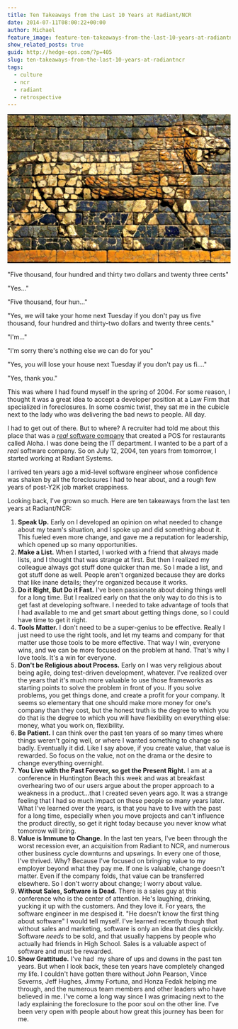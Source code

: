 ```yaml
---
title: Ten Takeaways from the Last 10 Years at Radiant/NCR
date: 2014-07-11T08:00:22+00:00
author: Michael
feature_image: feature-ten-takeaways-from-the-last-10-years-at-radiantncr 
show_related_posts: true 
guid: http://hedge-ops.com/?p=405
slug: ten-takeaways-from-the-last-10-years-at-radiantncr
tags:
  - culture
  - ncr
  - radiant
  - retrospective
---
```

<div class="full-width">
  <img src="/images/feature-ten-takeaways-from-the-last-10-years-at-radiantncr.jpg" alt="Ten Takeaways" />
</div>

"Five thousand, four hundred and thirty two dollars and twenty three cents"

"Yes…"

"Five thousand, four hun…"

"Yes, we will take your home next Tuesday if you don't pay us five thousand, four hundred and thirty-two dollars and twenty three cents."

"I'm…"

"I'm sorry there's nothing else we can do for you"

"Yes, you will lose your house next Tuesday if you don't pay us fi…."

"Yes, thank you."

This was where I had found myself in the spring of 2004. For some reason, I thought it was a great idea to accept a developer position at a Law Firm that specialized in foreclosures. In some cosmic twist, they sat me in the cubicle next to the lady who was delivering the bad news to people. All day.

I had to get out of there. But to where? A recruiter had told me about this place that was a [_real_ software company](http://en.wikipedia.org/wiki/Radiant_Systems) that created a POS for restaurants called Aloha. I was done being the IT department. I wanted to be a part of a _real_ software company. So on July 12, 2004, ten years from tomorrow, I started working at Radiant Systems.

I arrived ten years ago a mid-level software engineer whose confidence was shaken by all the foreclosures I had to hear about, and a rough few years of post-Y2K job market crappiness.

Looking back, I've grown so much. Here are ten takeaways from the last ten years at Radiant/NCR:

  1. **Speak Up.** Early on I developed an opinion on what needed to change about my team's situation, and I spoke up and did something about it. This fueled even more change, and gave me a reputation for leadership, which opened up so many opportunities.
  2. **Make a List.** When I started, I worked with a friend that always made lists, and I thought that was strange at first. But then I realized my colleague always got stuff done quicker than me. So I made a list, and got stuff done as well. People aren't organized because they are dorks that like inane details; they're organized because it works.
  3. **Do it Right, But Do it Fast.** I've been passionate about doing things well for a long time. But I realized early on that the only way to do this is to get fast at developing software. I needed to take advantage of tools that I had available to me and get smart about getting things done, so I could have time to get it right.
  4. **Tools Matter.** I don't need to be a super-genius to be effective. Really I just need to use the right tools, and let my teams and company for that matter use those tools to be more effective. That way I win, everyone wins, and we can be more focused on the problem at hand. That's why I love tools. It's a win for everyone.
  5. **Don't be Religious about Process.** Early on I was very religious about being agile, doing test-driven development, whatever. I've realized over the years that it's much more valuable to use those frameworks as starting points to solve the problem in front of you. If you solve problems, you get things done, and create a profit for your company. It seems so elementary that one should make more money for one's company than they cost, but the honest truth is the degree to which you do that is the degree to which you will have flexibility on everything else: money, what you work on, flexibility.
  6. **Be Patient.** I can think over the past ten years of so many times where things weren't going well, or where I wanted something to change so badly. Eventually it did. Like I say above, if you create value, that value is rewarded. So focus on the value, not on the drama or the desire to change everything overnight.
  7. **You Live with the Past Forever, so get the Present Right.** I am at a conference in Huntington Beach this week and was at breakfast overhearing two of our users argue about the proper approach to a weakness in a product…that I created seven years ago. It was a strange feeling that I had so much impact on these people so many years later. What I've learned over the years, is that you have to live with the past for a long time, especially when you move projects and can't influence the product directly, so get it right today because you never know what tomorrow will bring.
  8. **Value is Immune to Change.** In the last ten years, I've been through the worst recession ever, an acquisition from Radiant to NCR, and numerous other business cycle downturns and upswings. In every one of those, I've thrived. Why? Because I've focused on bringing value to my employer beyond what they pay me. If one is valuable, change doesn't matter. Even if the company folds, that value can be transferred elsewhere. So I don't worry about change; I worry about value.
  9. **Without Sales, Software is Dead.** There is a sales guy at this conference who is the center of attention. He's laughing, drinking, yucking it up with the customers. And they love it. For years, the software engineer in me despised it. "He doesn't know the first thing about software" I would tell myself. I've learned recently though that without sales and marketing, software is only an idea that dies quickly. Software _needs_ to be sold, and that usually happens by people who actually had friends in High School. Sales is a valuable aspect of software and must be rewarded.
 10. **Show Grattitude.** I've had  my share of ups and downs in the past ten years. But when I look back, these ten years have completely changed my life. I couldn't have gotten there without John Pearson, Vince Severns, Jeff Hughes, Jimmy Fortuna, and Honza Fedak helping me through, and the numerous team members and other leaders who have believed in me. I've come a long way since I was grimacing next to the lady explaining the foreclosure to the poor soul on the other line. I've been very open with people about how great this journey has been for me.